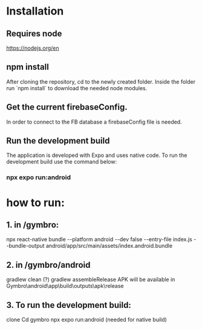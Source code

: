 # Installation

## Requires node
https://nodejs.org/en

## npm install
After cloning the repository, cd to the newly created folder.
Inside the folder run ´npm install´ to download the needed node modules.

## Get the current firebaseConfig.
In order to connect to the FB database a firebaseConfig file is needed.

## Run the development build
The application is developed with Expo and uses native code. To run the development build use the command below: 

### npx expo run:android

# how to run: 
## 1. in /gymbro:
npx react-native bundle --platform android --dev false --entry-file index.js --bundle-output android/app/src/main/assets/index.android.bundle

## 2. in /gymbro/android 
gradlew clean (?)
gradlew assembleRelease
APK will be available in Gymbro\android\app\build\outputs\apk\release


## 3. To run the development build:
clone
Cd gymbro
npx expo run:android (needed for native build)
